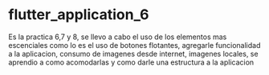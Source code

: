 # flutter_application_6
 Es la practica 6,7 y 8, se llevo a cabo el uso de los elementos mas escenciales como lo es el uso de botones flotantes, agregarle funcionalidad a la aplicacion, consumo de imagenes desde internet, imagenes locales, se aprendio a como acomodarlas y como darle una estructura a la aplicacion
